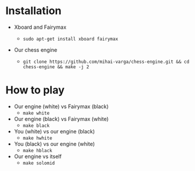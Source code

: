 # Installation
* Xboard and Fairymax
    * `sudo apt-get install xboard fairymax`

* Our chess engine
    * `git clone https://github.com/mihai-varga/chess-engine.git && cd chess-engine && make -j 2`
# How to play
* Our engine (white) vs Fairymax (black)
    * `make white`
* Our engine (black) vs Fairymax (white)
    * `make black`
* You (white) vs our engine (black)
    * `make hwhite`
* You (black) vs our engine (white)
    * `make hblack`
* Our engine vs itself
    * `make solomid`
